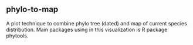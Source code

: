 ## phylo-to-map
A plot technique to combine phylo tree (dated) and map of current species distribution. Main packages using in this visualization is R package phytools. 
<br>


